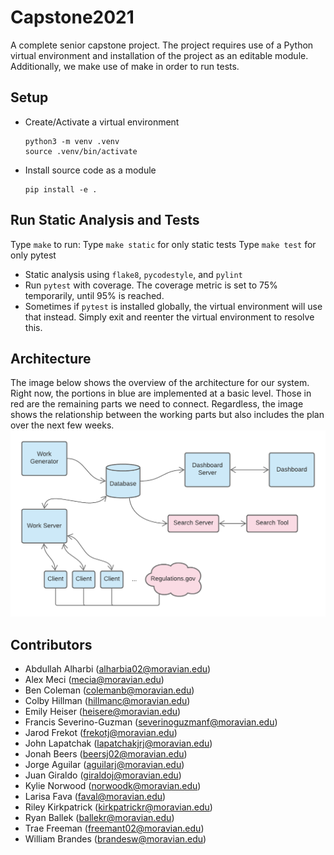 # Capstone2021

A complete senior capstone project.
The project requires use of a Python virtual environment and installation of the project as an editable module.
Additionally, we make use of make in order to run tests.


## Setup

* Create/Activate a virtual environment

  ```
  python3 -m venv .venv
  source .venv/bin/activate
  ```

* Install source code as a module

  ```
  pip install -e .
  ```


## Run Static Analysis and Tests

Type `make` to run:
Type `make static` for only static tests
Type `make test` for only pytest

* Static analysis using `flake8`, `pycodestyle`, and `pylint`
* Run `pytest` with coverage.  The coverage metric is set to 75% temporarily, until 95% is reached.
* Sometimes if `pytest` is installed globally, the virtual environment will use that instead. Simply exit and reenter the virtual environment to resolve this.

## Architecture
The image below shows the overview of the architecture for our system. Right now, the portions in blue are implemented at a basic level. Those in red are the remaining parts we need to connect. Regardless, the image shows the relationship between the working parts but also includes the plan over the next few weeks.
![Architecture](Architecture.png)

## Contributors
* Abdullah Alharbi (alharbia02@moravian.edu)
* Alex Meci (mecia@moravian.edu)
* Ben Coleman (colemanb@moravian.edu)
* Colby Hillman (hillmanc@moravian.edu)
* Emily Heiser (heisere@moravian.edu)
* Francis Severino-Guzman (severinoguzmanf@moravian.edu)
* Jarod Frekot (frekotj@moravian.edu)
* John Lapatchak (lapatchakjrj@moravian.edu)
* Jonah Beers (beersj02@moravian.edu)
* Jorge Aguilar (aguilarj@moravian.edu)
* Juan Giraldo (giraldoj@moravian.edu)
* Kylie Norwood (norwoodk@moravian.edu)
* Larisa Fava (faval@moravian.edu)
* Riley Kirkpatrick (kirkpatrickr@moravian.edu)
* Ryan Ballek (ballekr@moravian.edu)
* Trae Freeman (freemant02@moravian.edu)
* William Brandes (brandesw@moravian.edu)
